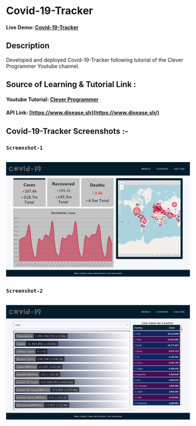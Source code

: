 # Covid-19-Tracker

#### Live Demo: [Covid-19-Tracker](https://covid19-track-1.web.app)

## Description

Developed and deployed Covid-19-Tracker following tutorial of the Clever Programmer Youtube channel.

## Source of Learning & Tutorial Link :

#### Youtube Tutorial: [Clever Programmer](https://youtu.be/cF3pIMJUZxM?list=PL-J2q3Ga50oMQa1JdSJxYoZELwOJAXExP)

#### API Link: [https://www.disease.sh](https://www.disease.sh/)

## Covid-19-Tracker Screenshots :-

### `Screenshot-1`

## ![screenshot-1](https://github.com/DalpatRathore/Covid-19-Tracker/blob/main/screenshots/screenshot-1.jpg)

### `Screenshot-2`

## ![screenshot-2](https://github.com/DalpatRathore/Covid-19-Tracker/blob/main/screenshots/screenshot-2.jpg)

